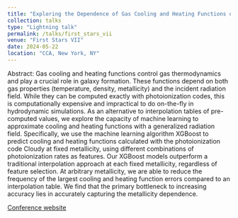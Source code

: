```yaml
---
title: "Exploring the Dependence of Gas Cooling and Heating Functions on the Incident Radiation Field with Machine Learning"
collection: talks
type: "Lightning talk"
permalink: /talks/first_stars_vii
venue: "First Stars VII"
date: 2024-05-22
location: "CCA, New York, NY"
---
```

Abstract: Gas cooling and heating functions control gas thermodynamics and play a crucial role in galaxy formation.  These functions depend on both gas properties (temperature, density, metallicity) and the incident radiation field.  While they can be computed exactly with photoionization codes, this is computationally expensive and impractical to do on-the-fly in hydrodynamic simulations.  As an alternative to interpolation tables of pre-computed values, we explore the capacity of machine learning to approximate cooling and heating functions with a generalized radiation field. Specifically, we use the machine learning algorithm XGBoost to predict cooling and heating functions calculated with the photoionization code Cloudy at fixed metallicity, using different combinations of photoionization rates as features. Our XGBoost models outperform a traditional interpolation approach at each fixed metallicity, regardless of feature selection. At arbitrary metallicity, we are able to reduce the frequency of the largest cooling and heating function errors compared to an interpolation table. We find that the primary bottleneck to increasing accuracy lies in accurately capturing the metallicity dependence.

<a href = 'https://events.simonsfoundation.org/event/2102b8e2-a6a7-4bd2-b9b8-d41bb73c72b1/summary'>Conference website</a>
